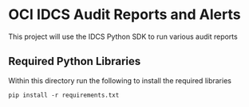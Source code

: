 # OCI IDCS Audit Reports and Alerts  
This project will use the IDCS Python SDK to run various audit reports



## Required Python Libraries 
Within this directory run the following to install the required libraries
```
pip install -r requirements.txt
```

